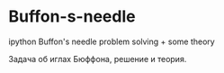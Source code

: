# Buffon-s-needle
ipython Buffon's needle problem solving + some theory

Задача об иглах Бюффона, решение и теория. 
